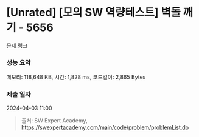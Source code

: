 # [Unrated] [모의 SW 역량테스트] 벽돌 깨기 - 5656 

[문제 링크](https://swexpertacademy.com/main/code/problem/problemDetail.do?contestProbId=AWXRQm6qfL0DFAUo) 

### 성능 요약

메모리: 118,648 KB, 시간: 1,828 ms, 코드길이: 2,865 Bytes

### 제출 일자

2024-04-03 11:00



> 출처: SW Expert Academy, https://swexpertacademy.com/main/code/problem/problemList.do